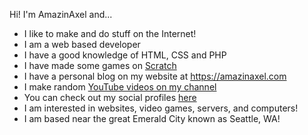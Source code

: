 Hi! I'm AmazinAxel and...
- I like to make and do stuff on the Internet!
- I am a web based developer
- I have a good knowledge of HTML, CSS and PHP
- I have made some games on [Scratch](https://scratch.mit.edu/users/AmazinAxel/) 
- I have a personal blog on my website at https://amazinaxel.com
- I make random [YouTube videos on my channel](https://www.youtube.com/channel/UC2rR60IXOH_ExzPAYS1CPcA)
- You can check out my social profiles [here](https://amazinaxel.com/about-me.html)
- I am interested in websites, video games, servers, and computers!
- I am based near the great Emerald City known as Seattle, WA!
